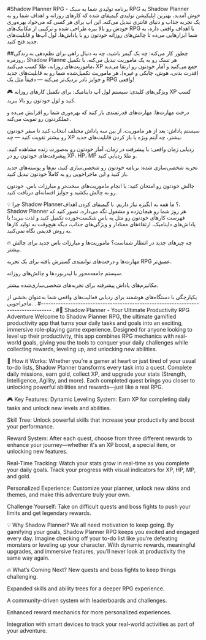  #Shadow Planner RPG - برنامه تولیدی شما به سبک RPG
به Shadow Planner خوش آمدید، بهترین اپلیکیشن تولیدی گیمیفای شده که کارهای روزانه و اهداف شما رو به یک تجربه جذاب و دنیای فانتزی تبدیل می‌کنه. این اپ برای هر کسی که می‌خواد بهره‌وری خودش رو بالا ببره طراحی شده و ترکیبی از مکانیک‌های RPG با اهداف واقعی داره، به شما ابزارهایی می‌ده تا چالش‌های روزانه خودتون رو با پاداش‌ها، لول آپ‌ها و قابلیت‌های جدید فتح کنید.

##چطور کار می‌کنه:
چه یک گیمر باشید، چه به دنبال راهی برای نظم‌دهی به زندگی روزمره، Shadow Planne هر تسک رو به یک ماموریت تبدیل می‌کنه. با تکمیل ماموریت‌های روزانه، طلا کسب می‌کنید، XP جمع می‌کنید و آمار خودتون رو ارتقا می‌دید (قدرت بدنی، هوش، چابکی و غیره). هر ماموریت تکمیل‌شده شما رو به قابلیت‌های جدید و جوایز نادر نزدیک‌تر می‌کنه — دقیقاً مثل یک RPG واقعی!

🎮 ویژگی‌های کلیدی:
سیستم لول آپ داینامیک: برای تکمیل کارهای روزانه XP کسب کنید و لول خودتون رو بالا ببرید.

درخت مهارت‌ها: مهارت‌های قدرتمندی باز کنید که بهره‌وری شما رو افزایش می‌ده و عملکردتون رو تقویت می‌کنه.

سیستم پاداش: بعد از هر ماموریت، از بین سه پاداش مختلف انتخاب کنید تا سفر خودتون رو بیشتر تقویت کنید — چه XP بیشتر، چه آیتم ویژه یا باز کردن قابلیت‌های جدید.

ردیابی زمان واقعی: با پیشرفت در زمان، آمار خودتون رو به‌صورت زنده مشاهده کنید. پیشرفت‌های خودتون رو در XP، HP، MP و طلا ردیابی کنید.

تجربه شخصی‌سازی شده: برنامه خودتون رو شخصی‌سازی کنید، تم‌ها و پوسته‌های جدید باز کنید و این ماجراجویی رو به کاملاً خودتون تبدیل کنید.

چالش خودتون رو امتحان کنید: با انجام ماموریت‌های سخت‌تر و مبارزات باس، خودتون رو به چالش بکشید و جوایز افسانه‌ای دریافت کنید.

💡 چرا Shadow Planner؟
ما همه به انگیزه نیاز داریم. با گیمیفای کردن اهداف، Shadow Planner هر روز شما رو هیجان‌زده و مشغول نگه می‌داره. تصور کنید که فهرست کارهای خودتون رو مثل یه باس شکست‌خورده تکمیل کنید و لذت ببرید! با پاداش‌های داینامیک، ارتقاء‌های معنادار و ویژگی‌های جذاب، دیگه هیچ‌وقت به تولید کارها به روش قدیمی نگاه نمی‌کنید.

🔥 چه چیزهای جدید در انتظار شماست؟
ماموریت‌ها و مبارزات باس جدید برای چالش بیشتر.

مهارت‌ها و درخت‌های توانمندی گسترش‌ یافته برای یک تجربه RPG عمیق‌تر.

سیستم جامعه‌محور با لیدربوردها و چالش‌های روزانه.

مکانیزم‌های پاداش پیشرفته برای تجربه‌های شخصی‌سازی‌شده بیشتر.

یکپارچگی با دستگاه‌های هوشمند برای ردیابی فعالیت‌های واقعی شما به‌عنوان بخشی از ماجراجویی.
.
#----------------------------------------------------------------------------------
.
#🚀 Shadow Planner - Your Ultimate Productivity RPG Adventure
Welcome to Shadow Planner RPG, the ultimate gamified productivity app that turns your daily tasks and goals into an exciting, immersive role-playing game experience. Designed for anyone looking to level up their productivity, this app combines RPG mechanics with real-world goals, giving you the tools to conquer your daily challenges while collecting rewards, leveling up, and unlocking new abilities.

🧩 How it Works:
Whether you’re a gamer at heart or just tired of your usual to-do lists, Shadow Planner transforms every task into a quest. Complete daily missions, earn gold, collect XP, and upgrade your stats (Strength, Intelligence, Agility, and more). Each completed quest brings you closer to unlocking powerful abilities and rewards—just like a real RPG.

🎮 Key Features:
Dynamic Leveling System: Earn XP for completing daily tasks and unlock new levels and abilities.

Skill Tree: Unlock powerful skills that increase your productivity and boost your performance.

Reward System: After each quest, choose from three different rewards to enhance your journey—whether it's an XP boost, a special item, or unlocking new features.

Real-Time Tracking: Watch your stats grow in real-time as you complete your daily goals. Track your progress with visual indicators for XP, HP, MP, and gold.

Personalized Experience: Customize your planner, unlock new skins and themes, and make this adventure truly your own.

Challenge Yourself: Take on difficult quests and boss fights to push your limits and get legendary rewards.

💡 Why Shadow Planner?
We all need motivation to keep going. By gamifying your goals, Shadow Planner RPG keeps you excited and engaged every day. Imagine checking off your to-do list like you’re defeating monsters or leveling up your character. With dynamic rewards, meaningful upgrades, and immersive features, you’ll never look at productivity the same way again.

🔥 What’s Coming Next?
New quests and boss fights to keep things challenging.

Expanded skills and ability trees for a deeper RPG experience.

A community-driven system with leaderboards and challenges.

Enhanced reward mechanics for more personalized experiences.

Integration with smart devices to track your real-world activities as part of your adventure.



